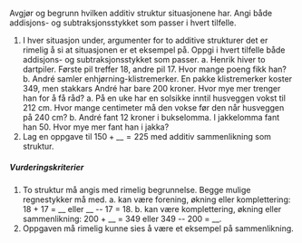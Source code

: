 
Avgjør og begrunn hvilken additiv struktur situasjonene har. Angi både addisjons- og subtraksjonsstykket som passer i hvert tilfelle.

1. I hver situasjon under, argumenter for to additive strukturer det er rimelig å si at situasjonen er et eksempel på. Oppgi i hvert tilfelle både addisjons- og subtraksjonsstykket som passer.
a. Henrik hiver to dartpiler. Første pil treffer $18$, andre pil $17$. Hvor mange poeng fikk han?  
b. André samler enhjørning-klistremerker. En pakke klistremerker koster $349$, men stakkars André har bare $200$ kroner. Hvor mye mer trenger han for å få råd?
a. På en uke har en solsikke inntil husveggen vokst til 212 cm. Hvor mange centimeter må den vokse før den når husveggen på 240 cm?
b. André fant 12 kroner i bukselomma. I jakkelomma fant han 50. Hvor mye mer fant han i jakka?  
2. Lag en oppgave til $150 + {\_\_} =225$ med additiv sammenlikning som struktur.

##### Vurderingskriterier

1. To struktur må angis med rimelig begrunnelse. Begge mulige regnestykker må med.
a. kan være forening, økning eller komplettering: 18 + 17 = \_\_ eller \_\_ -- 17 = 18.
b. kan være komplettering, økning eller sammenlikning: 200 + \_\_ = 349 eller 349 -- 200 = \_\_.
2. Oppgaven må rimelig kunne sies å være et eksempel på sammenlikning.

